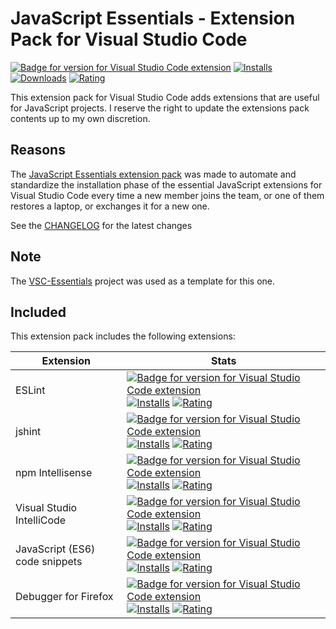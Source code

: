# JavaScript Essentials - Extension Pack for Visual Studio Code

[![Badge for version for Visual Studio Code extension](https://vsmarketplacebadge.apphb.com/version-short/Gydunhn.javascript-essentials.svg?color=blue&style=?style=for-the-badge&logo=visual-studio-code)](https://marketplace.visualstudio.com/items?itemName=Gydunhn.javascript-essentials) [![Installs](https://vsmarketplacebadge.apphb.com/installs-short/Gydunhn.javascript-essentials.svg?color=blue&style=flat-square)](https://marketplace.visualstudio.com/items?itemName=Gydunhn.javascript-essentials) [![Downloads](https://vsmarketplacebadge.apphb.com/downloads-short/Gydunhn.javascript-essentials.svg?color=blue&style=flat-square)](https://marketplace.visualstudio.com/items?itemName=Gydunhn.javascript-essentials) [![Rating](https://vsmarketplacebadge.apphb.com/rating-short/Gydunhn.javascript-essentials.svg?color=blue&style=flat-square)](https://marketplace.visualstudio.com/items?itemName=Gydunhn.javascript-essentials)   

This extension pack for Visual Studio Code adds extensions that are useful for JavaScript projects. I reserve the right to update the extensions pack contents up to my own discretion.

## Reasons

The [JavaScript Essentials extension pack] was made to automate and standardize the installation phase of the essential JavaScript extensions for Visual Studio Code every time a new member joins the team, or one of them restores a laptop, or exchanges it for a new one.

See the [CHANGELOG](CHANGELOG.md) for the latest changes

## Note

The [VSC-Essentials] project was used as a template for this one.

## Included

This extension pack includes the following extensions:

| Extension                      | Stats                                                                                                                                                                                                                                                                                                                                                                                                                                                                                                                                                                                                                                                                                                                                                                                      |
| ------------------------------ | ------------------------------------------------------------------------------------------------------------------------------------------------------------------------------------------------------------------------------------------------------------------------------------------------------------------------------------------------------------------------------------------------------------------------------------------------------------------------------------------------------------------------------------------------------------------------------------------------------------------------------------------------------------------------------------------------------------------------------------------------------------------------------------------ |
| ESLint                         | [![Badge for version for Visual Studio Code extension](https://vsmarketplacebadge.apphb.com/version-short/dbaeumer.vscode-eslint.svg?color=blue&style=?style=for-the-badge&logo=visual-studio-code)](https://marketplace.visualstudio.com/items?itemName=dbaeumer.vscode-eslint) [![Installs](https://vsmarketplacebadge.apphb.com/installs-short/dbaeumer.vscode-eslint.svg?color=blue&style=flat-square)](https://marketplace.visualstudio.com/items?itemName=dbaeumer.vscode-eslint) [![Rating](https://vsmarketplacebadge.apphb.com/rating-short/dbaeumer.vscode-eslint.svg?color=blue&style=flat-square)](https://marketplace.visualstudio.com/items?itemName=dbaeumer.vscode-eslint)                                                                                                 |
| jshint                         | [![Badge for version for Visual Studio Code extension](https://vsmarketplacebadge.apphb.com/version-short/dbaeumer.jshint.svg?color=blue&style=?style=for-the-badge&logo=visual-studio-code)](https://marketplace.visualstudio.com/items?itemName=dbaeumer.jshint) [![Installs](https://vsmarketplacebadge.apphb.com/installs-short/dbaeumer.jshint.svg?color=blue&style=flat-square)](https://marketplace.visualstudio.com/items?itemName=dbaeumer.jshint) [![Rating](https://vsmarketplacebadge.apphb.com/rating-short/dbaeumer.jshint.svg?color=blue&style=flat-square)](https://marketplace.visualstudio.com/items?itemName=dbaeumer.jshint)                                                                                                                                           |
| npm Intellisense               | [![Badge for version for Visual Studio Code extension](https://vsmarketplacebadge.apphb.com/version-short/christian-kohler.npm-intellisense.svg?color=blue&style=?style=for-the-badge&logo=visual-studio-code)](https://marketplace.visualstudio.com/items?itemName=christian-kohler.npm-intellisense) [![Installs](https://vsmarketplacebadge.apphb.com/installs-short/christian-kohler.npm-intellisense.svg?color=blue&style=flat-square)](https://marketplace.visualstudio.com/items?itemName=christian-kohler.npm-intellisense) [![Rating](https://vsmarketplacebadge.apphb.com/rating-short/christian-kohler.npm-intellisense.svg?color=blue&style=flat-square)](https://marketplace.visualstudio.com/items?itemName=christian-kohler.npm-intellisense)                               |
| Visual Studio IntelliCode      | [![Badge for version for Visual Studio Code extension](https://vsmarketplacebadge.apphb.com/version-short/VisualStudioExptTeam.vscodeintellicode.svg?color=blue&style=?style=for-the-badge&logo=visual-studio-code)](https://marketplace.visualstudio.com/items?itemName=VisualStudioExptTeam.vscodeintellicode) [![Installs](https://vsmarketplacebadge.apphb.com/installs-short/VisualStudioExptTeam.vscodeintellicode.svg?color=blue&style=flat-square)](https://marketplace.visualstudio.com/items?itemName=VisualStudioExptTeam.vscodeintellicode) [![Rating](https://vsmarketplacebadge.apphb.com/rating-short/VisualStudioExptTeam.vscodeintellicode.svg?color=blue&style=flat-square)](https://marketplace.visualstudio.com/items?itemName=VisualStudioExptTeam.vscodeintellicode) |
| JavaScript (ES6) code snippets | [![Badge for version for Visual Studio Code extension](https://vsmarketplacebadge.apphb.com/version-short/xabikos.JavaScriptSnippets.svg?color=blue&style=?style=for-the-badge&logo=visual-studio-code)](https://marketplace.visualstudio.com/items?itemName=xabikos.JavaScriptSnippets) [![Installs](https://vsmarketplacebadge.apphb.com/installs-short/xabikos.JavaScriptSnippets.svg?color=blue&style=flat-square)](https://marketplace.visualstudio.com/items?itemName=xabikos.JavaScriptSnippets) [![Rating](https://vsmarketplacebadge.apphb.com/rating-short/xabikos.JavaScriptSnippets.svg?color=blue&style=flat-square)](https://marketplace.visualstudio.com/items?itemName=xabikos.JavaScriptSnippets)                                                                        |
| Debugger for Firefox           | [![Badge for version for Visual Studio Code extension](https://vsmarketplacebadge.apphb.com/version-short/firefox-devtools.vscode-firefox-debug.svg?color=blue&style=?style=for-the-badge&logo=visual-studio-code)](https://marketplace.visualstudio.com/items?itemName=firefox-devtools.vscode-firefox-debug) [![Installs](https://vsmarketplacebadge.apphb.com/installs-short/firefox-devtools.vscode-firefox-debug.svg?color=blue&style=flat-square)](https://marketplace.visualstudio.com/items?itemName=firefox-devtools.vscode-firefox-debug) [![Rating](https://vsmarketplacebadge.apphb.com/rating-short/firefox-devtools.vscode-firefox-debug.svg?color=blue&style=flat-square)](https://marketplace.visualstudio.com/items?itemName=firefox-devtools.vscode-firefox-debug)       |

[VSC-Essentials]: https://github.com/Gydunhn/VSC-Essentials
[JavaScript Essentials extension pack]: https://marketplace.visualstudio.com/items?itemName=Gydunhn.javascript-essentials
